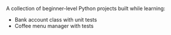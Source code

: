 A collection of beginner-level Python projects built while learning:
- Bank account class with unit tests
- Coffee menu manager with tests
